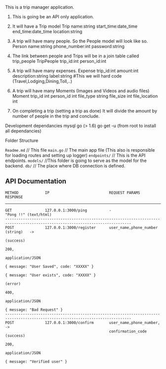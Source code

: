 This is a trip manager application.

1. This is going be an API only application.

2. It will have a Trip model
    Trip
        name:string
        start_time:date_time
        end_time:date_time
        location:string

3. A trip will have many people. So the People model will look like so.
    Person
        name:string
        phone_number:int
        password:string

4. The link between people and Trips will be in a join table called trip_people
    TripPeople
        trip_id:int
        person_id:int

5. A trip will have many expenses. 
    Expense
        trip_id:int
        amount:int
        description:string
        label:string #This we will hard code (Travel,Lodging,Dining,Toll,..)

6. A trip will have many Moments (Images and Videos and audio files)
    Moment
        trip_id int
        person_id int
        file_type string
        file_size int
        file_location int

7. On completing a trip (setting a trip as done) It will divide the amount by number of 
   people in the trip and conclude.



Development dependancies
    mysql
    go (> 1.6)
    go get -u (from root to install all dependancies)

Folder Structure

  `Readme.md` // This file
  `main.go`   // The main app file (This also is responsible for loading routes and setting up logger)
  `endpoints/`
    // This is the API endpoints.
  `models/`
    //This folder is going to serve as the model for the backend.
  `db/`
    // The place where DB connection is defined. 


API Documentation
--------------------------------------------------------------------------------------------------------------------------------------------------------------------
    METHOD            IP                           REQUEST PARAMS                    RESPONSE
--------------------------------------------------------------------------------------------------------------------------------------------------------------------
    GET               127.0.0.1:3000/ping          -                                 "Pong !!" (text/html)
    -------------------------------------------------------------------------------------------------------------------------------
    POST              127.0.0.1:3000/register      user_name,phone_number (string)   ->
                                                                                        (success)
                                                                                        200,
                                                                                        application/JSON
                                                                                        { message: "User Saved", code: "XXXXX" }
                                                                                        { message: "User exists", code: "XXXXX" }
                                                                                        (error)
                                                                                        400,
                                                                                        application/JSON
                                                                                        { message: "Bad Request" }
    -------------------------------------------------------------------------------------------------------------------------------
    POST              127.0.0.1:3000/confirm       user_name,phone_number,           -> 
                                                   confirmation_code                   (success)
                                                                                       200,
                                                                                       application/JSON
                                                                                       { message: "Verified user" }
    
